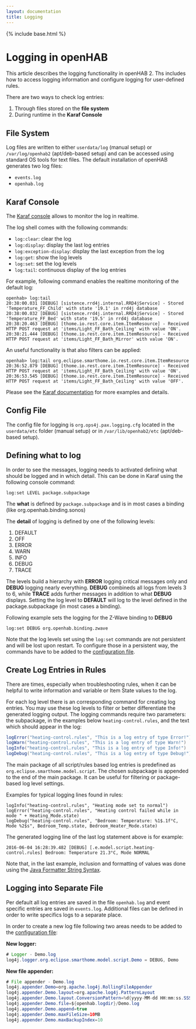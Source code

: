 ```yaml
---
layout: documentation
title: Logging
---
```


{% include base.html %}

# Logging in openHAB

This article describes the logging functionality in openHAB 2.
Ths includes how to access logging information and configure logging for user-defined rules.

There are two ways to check log entries:

1. Through files stored on the **file system**
2. During runtime in the **Karaf Console**

## File System

Log files are written to either `userdata/log` (manual setup) or `/var/log/openhab2` (apt/deb-based setup) and can be accessed using standard OS tools for text files. The default installation of openHAB generates two log files:

- `events.log`
- `openhab.log`

## Karaf Console

The [Karaf console](console.html) allows to monitor the log in realtime.

The log shell comes with the following commands:

- `log:clear`: clear the log
- `log:display`: display the last log entries
- `log:exception-display`: display the last exception from the log
- `log:get`: show the log levels
- `log:set`: set the log levels
- `log:tail`: continuous display of the log entries

For example, following command enables the realtime monitoring of the default log:

```
openhab> log:tail
20:38:00.031 [DEBUG] [sistence.rrd4j.internal.RRD4jService] - Stored 'Temperature_FF_Child' with state '19.1' in rrd4j database
20:38:00.032 [DEBUG] [sistence.rrd4j.internal.RRD4jService] - Stored 'Temperature_FF_Bed' with state '19.5' in rrd4j database
20:38:20.463 [DEBUG] [thome.io.rest.core.item.ItemResource] - Received HTTP POST request at 'items/Light_FF_Bath_Ceiling' with value 'ON'.
20:38:21.444 [DEBUG] [thome.io.rest.core.item.ItemResource] - Received HTTP POST request at 'items/Light_FF_Bath_Mirror' with value 'ON'.
```
An useful functionality is that also filters can be applied:

```
openhab> log:tail org.eclipse.smarthome.io.rest.core.item.ItemResource
20:36:52.879 [DEBUG] [thome.io.rest.core.item.ItemResource] - Received HTTP POST request at 'items/Light_FF_Bath_Ceiling' with value 'ON'.
20:36:53.545 [DEBUG] [thome.io.rest.core.item.ItemResource] - Received HTTP POST request at 'items/Light_FF_Bath_Ceiling' with value 'OFF'.
```

Please see the [Karaf documentation](http://karaf.apache.org/manual/latest/#_commands_2) for more examples and details.

## Config File

The config file for logging is `org.ops4j.pax.logging.cfg` located in the `userdata/etc` folder (manual setup) or in `/var/lib/openhab2/etc` (apt/deb-based setup).

## Defining what to log

In order to see the messages, logging needs to activated defining what should be logged and in which detail. This can be done in Karaf using the following console command:

```text
log:set LEVEL package.subpackage
```

The **what** is defined by `package.subpackage` and is in most cases a binding (like org.openhab.binding.sonos)

The **detail** of logging is defined by one of the following levels:

1. DEFAULT
2. OFF
3. ERROR
4. WARN
5. INFO
6. DEBUG
7. TRACE

The levels build a hierarchy with **ERROR** logging critical messages only and **DEBUG** logging nearly everything. **DEBUG** combineds all logs from levels 3 to 6, while **TRACE** adds further messages in addition to what **DEBUG** displays.
Setting the log level to **DEFAULT** will log to the level defined in the package.subpackage (in most cases a binding).

Following example sets the logging for the Z-Wave binding to **DEBUG**

```text
log:set DEBUG org.openhab.binding.zwave
```

Note that the log levels set using the `log:set` commands are not persistent and will be lost upon restart. To configure those in a persistent way, the commands have to be added to the [configuration file](#config-file).

## Create Log Entries in Rules

There are times, especially when troubleshooting rules, when it can be helpful to write information and variable or Item State values to the log.

For each log level there is an corresponding command for creating log entries.
You may use these log levels to filter or better differentiate the generated logging output.
The logging commands require two parameters: the subpackage, in the examples below `heating-control.rules`, and the text which should appear in the log:

```java
logError("heating-control.rules", "This is a log entry of type Error!")
logWarn("heating-control.rules", "This is a log entry of type Warn!")
logInfo("heating-control.rules", "This is a log entry of type Info!")
logDebug("heating-control.rules", "This is a log entry of type Debug!")
```

The main package of all script/rules based log entries is predefined as `org.eclipse.smarthome.model.script`.
The chosen subpackage is appended to the end of the main package.
It can be useful for filtering or package-based log level settings.

Examples for typical logging lines found in rules:

```text
logInfo("heating-control.rules", "Heating mode set to normal")
logError("heating-control.rules", "Heating control failed while in mode " + Heating_Mode.state)
logDebug("heating-control.rules", "Bedroom: Temperature: %1$.1f°C, Mode %2$s", Bedroom_Temp.state, Bedroom_Heater_Mode.state)
```

The generated logging line of the last log statement above is for example:

```
2016-06-04 16:28:39.482 [DEBUG] [.e.model.script.heating-control.rules] Bedroom: Temperature 21.3°C, Mode NORMAL
```

Note that, in the last example, inclusion and formatting of values was done using the [Java Formatter String Syntax](https://docs.oracle.com/javase/7/docs/api/java/util/Formatter.html).

## Logging into Separate File

Per default all log entries are saved in the file `openhab.log` and event specific entries are saved in `events.log`. Additional files can be defined in order to write specifics logs to a separate place.

In order to create a new log file following two areas needs to be added to the [configuration file](#config-file):

**New logger:**

```java
# Logger - Demo.log
log4j.logger.org.eclipse.smarthome.model.script.Demo = DEBUG, Demo
```

**New file appender:**

```java
# File appender - Demo.log
log4j.appender.Demo=org.apache.log4j.RollingFileAppender
log4j.appender.Demo.layout=org.apache.log4j.PatternLayout
log4j.appender.Demo.layout.ConversionPattern=%d{yyyy-MM-dd HH:mm:ss.SSS} [%-5.5p] [%-36.36c] - %m%n
log4j.appender.Demo.file=${openhab.logdir}/Demo.log
log4j.appender.Demo.append=true
log4j.appender.Demo.maxFileSize=10MB
log4j.appender.Demo.maxBackupIndex=10
```

